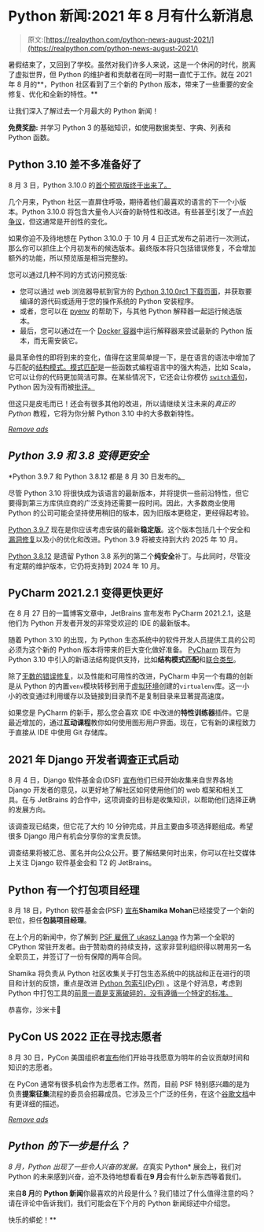# Python 新闻:2021 年 8 月有什么新消息

> 原文:[https://realpython.com/python-news-august-2021/](https://realpython.com/python-news-august-2021/)

暑假结束了，又回到了学校。虽然对我们许多人来说，这是一个休闲的时代，脱离了虚拟世界，但 Python 的维护者和贡献者在同一时期一直忙于工作。就在 2021 年 8 月的**，Python 社区看到了三个新的 Python 版本，带来了一些重要的安全修复、优化和全新的特性。**

让我们深入了解过去一个月最大的 Python 新闻！

**免费奖励:** 并学习 Python 3 的基础知识，如使用数据类型、字典、列表和 Python 函数。

## Python 3.10 差不多准备好了

8 月 3 日，Python 3.10.0 的[首个预览版终于出来了。](https://pythoninsider.blogspot.com/2021/08/python-3100rc1-is-available.html)

几个月来，Python 社区一直屏住呼吸，期待着他们最喜欢的语言的下一个小版本。Python 3.10.0 将包含大量令人兴奋的新特性和改进。有些甚至引发了一点[的争议](https://lwn.net/Articles/845480/)，但这通常是开创性的变化。

如果你迫不及待地想在 Python 3.10.0 于 10 月 4 日正式发布之前进行一次测试，那么你可以抓住上个月初发布的候选版本。最终版本将只包括错误修复，不会增加额外的功能，所以预览版是相当完整的。

您可以通过几种不同的方式访问预览版:

*   您可以通过 web 浏览器导航到官方的 [Python 3.10.0rc1 下载页面](https://www.python.org/downloads/release/python-3100rc1/)，并获取要编译的源代码或适用于您的操作系统的 Python 安装程序。
*   或者，您可以在 [pyenv](https://realpython.com/intro-to-pyenv/) 的帮助下，与其他 Python 解释器一起运行候选版本。
*   最后，您可以通过在一个 [Docker 容器](https://realpython.com/python-versions-docker/)中运行解释器来尝试最新的 Python 版本，而无需安装它。

最具革命性的即将到来的变化，值得在这里简单提一下，是在语言的语法中增加了与匹配的[结构模式。](https://www.python.org/dev/peps/pep-0634/)[模式匹配](https://en.wikipedia.org/wiki/Pattern_matching)是一些函数式编程语言中的强大构造，比如 Scala，它可以让你的代码更加简洁可靠。在某些情况下，它还会让你模仿 [`switch`语句](https://en.wikipedia.org/wiki/Switch_statement)，Python 因为没有而被[批评。](https://www.python.org/dev/peps/pep-3103/)

但这只是皮毛而已！还会有很多其他的改进，所以请继续关注未来的*真正的 Python* 教程，它将为你分解 Python 3.10 中的大多数新特性。

[*Remove ads*](/account/join/)

## *Python 3.9 和 3.8 变得更安全*

 *Python 3.9.7 和 Python 3.8.12 都是 8 月 30 日发布的[。](https://pythoninsider.blogspot.com/2021/08/python-397-and-3812-are-now-available.html)

尽管 Python 3.10 将很快成为该语言的最新版本，并将提供一些前沿特性，但它要得到第三方库供应商的广泛支持还需要一段时间。因此，大多数商业使用 Python 的公司可能会坚持使用稍旧的版本，因为旧版本更稳定，更经得起考验。

[Python 3.9.7](https://www.python.org/downloads/release/python-397/) 现在是你应该考虑安装的最新**稳定版**。这个版本包括几十个安全和[漏洞修复](https://realpython.com/python-bugfix-version/)以及小的优化和改进。Python 3.9 将被支持到大约 2025 年 10 月。

[Python 3.8.12](https://www.python.org/downloads/release/python-3812/) 是遗留 Python 3.8 系列的第二个**纯安全**补丁。与此同时，尽管没有定期的维护版本，它仍将支持到 2024 年 10 月。

## PyCharm 2021.2.1 变得更快更好

在 8 月 27 日的一篇博客文章中，JetBrains 宣布发布 PyCharm 2021.2.1，这是他们为 Python 开发者开发的非常受欢迎的 IDE 的最新版本。

随着 Python 3.10 的出现，为 Python 生态系统中的软件开发人员提供工具的公司必须为这个新的 Python 版本将带来的巨大变化做好准备。 [PyCharm](https://realpython.com/pycharm-guide/) 现在为 Python 3.10 中引入的新语法结构提供支持，比如**结构模式匹配**和[联合类型](https://www.python.org/dev/peps/pep-0604/)。

除了[无数的错误修复](https://confluence.jetbrains.com/display/PYH/PyCharm+2021.2.1+Release+Notes)，以及性能和可用性的改进，PyCharm 中另一个有趣的创新是从 Python 的内置`venv`模块转移到用于[虚拟环境](https://realpython.com/python-virtual-environments-a-primer/)创建的`virtualenv`库。这一小小的改变通过利用缓存以及链接到目录而不是复制目录来显著提高速度。

如果您是 PyCharm 的新手，那么您会喜欢 IDE 中改进的**特性训练器**插件。它是最近增加的，通过**互动课程**教你如何使用图形用户界面。现在，它有新的课程致力于直接从 IDE 中使用 Git 存储库。

## 2021 年 Django 开发者调查正式启动

8 月 4 日，Django 软件基金会(DSF) [宣布](https://www.djangoproject.com/weblog/2021/aug/04/2021-django-developers-survey/)他们已经开始收集来自世界各地 Django 开发者的意见，以更好地了解社区如何使用他们的 web 框架和相关工具。在与 JetBrains 的合作中，这项调查的目标是收集知识，以帮助他们选择正确的发展方向。

该调查现已结束，但它花了大约 10 分钟完成，并且主要由多项选择题组成。希望很多 Django 用户有机会分享你的宝贵反馈。

调查结果将被汇总、匿名并向公众公开。要了解结果何时出来，你可以在社交媒体上关注 Django 软件基金会和 T2 的 JetBrains。

## Python 有一个打包项目经理

8 月 18 日，Python 软件基金会(PSF) [宣布](https://pyfound.blogspot.com/2021/08/shamika-mohanan-has-joined-psf-as.html)**Shamika Mohan**已经接受了一个新的职位，担任**包装项目经理**。

在上个月的新闻中，你了解到 [PSF 雇佣了 ukasz Langa](https://lukasz.langa.pl/a072a74b-19d7-41ff-a294-e6b1319fdb6e/) 作为第一个全职的 CPython 常驻开发者。由于赞助商的持续支持，这家非营利组织得以聘用另一名全职员工，并签订了一份有保障的两年合同。

Shamika 将负责从 Python 社区收集关于打包生态系统中的挑战和正在进行的项目和计划的反馈，重点是改进 [Python 包索引(PyPI)](https://pypi.org/) 。这是个好消息，考虑到 Python 中打包工具的[前景一直是支离破碎的，没有遵循一个特定的标准。](https://realpython.com/pypi-publish-python-package/)

恭喜你，沙米卡👏

## PyCon US 2022 正在寻找志愿者

8 月 30 日，PyCon 美国组织者[宣布](https://pycon.blogspot.com/2021/08/join-pycon-us-2022-team.html)他们开始寻找愿意为明年的会议贡献时间和知识的志愿者。

在 PyCon 通常有很多机会作为志愿者工作。然而，目前 PSF 特别感兴趣的是为负责**提案征集**流程的委员会招募成员。它涉及三个广泛的任务，在这个[谷歌文档](https://docs.google.com/document/d/1Kxi1oHIT4oyhRk4Syd1o7YjKaRzsfnp5T5B5Pd2rAQA/edit?usp=sharing)中有更详细的描述。

[*Remove ads*](/account/join/)

## *Python 的下一步是什么？*

 *8 月，Python 出现了一些令人兴奋的发展。在*真实 Python* 展会上，我们对 Python 的未来感到兴奋，迫不及待地想看看在**9 月**会有什么新东西等着我们。

来自**8 月**的 **Python 新闻**你最喜欢的片段是什么？我们错过了什么值得注意的吗？请在评论中告诉我们，我们可能会在下个月的 Python 新闻综述中介绍您。

快乐的蟒蛇！**